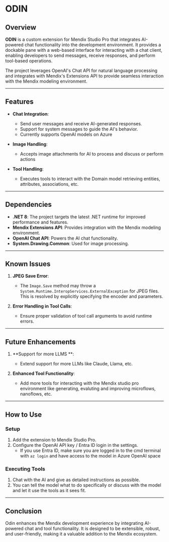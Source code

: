 # ODIN

## Overview
**ODIN** is a custom extension for Mendix Studio Pro that integrates AI-powered chat functionality into the development environment. It provides a dockable pane with a web-based interface for interacting with a chat client, enabling developers to send messages, receive responses, and perform tool-based operations.

The project leverages OpenAI's Chat API for natural language processing and integrates with Mendix's Extensions API to provide seamless interaction with the Mendix modeling environment.

---

## Features
- **Chat Integration**:
	- Send user messages and receive AI-generated responses.
	- Support for system messages to guide the AI's behavior.
	- Currently supports OpenAI models on Azure

- **Image Handling**:
	- Accepts image attachments for AI to process and discuss or perform actions

- **Tool Handling**:
	- Executes tools to interact with the Domain model retrieving entities, attributes, associations, etc.

---

## Dependencies
- **.NET 8**: The project targets the latest .NET runtime for improved performance and features.
- **Mendix Extensions API**: Provides integration with the Mendix modeling environment.
- **OpenAI Chat API**: Powers the AI chat functionality.
- **System.Drawing.Common**: Used for image processing.

---

## Known Issues
1. **JPEG Save Error**:
   - The `Image.Save` method may throw a `System.Runtime.InteropServices.ExternalException` for JPEG files. This is resolved by explicitly specifying the encoder and parameters.

2. **Error Handling in Tool Calls**:
   - Ensure proper validation of tool call arguments to avoid runtime errors.

---

## Future Enhancements
1. **Support for more LLMS **:
   - Extend support for more LLMs like Claude, Llama, etc.

2. **Enhanced Tool Functionality**:
   - Add more tools for interacting with the Mendix studio pro environment like generating, evaluting and improving microflows, nanoflows, etc.

---

## How to Use

### Setup
1. Add the extension to Mendix Studio Pro.
2. Configure the OpenAI API key / Entra ID login in the settings.
	- If you use Entra ID, make sure you are logged in to the cmd terminal with ```az login``` and have access to the model in Azure OpenAI space

### Executing Tools
1. Chat with the AI and give as detailed instructions as possible.
2. You can tell the model what to do specifically or discuss with the model and let it use the tools as it sees fit.

---

## Conclusion
Odin enhances the Mendix development experience by integrating AI-powered chat and tool functionality. It is designed to be extensible, robust, and user-friendly, making it a valuable addition to the Mendix ecosystem.
